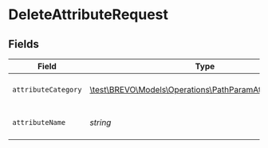 # DeleteAttributeRequest


## Fields

| Field                                                                                                             | Type                                                                                                              | Required                                                                                                          | Description                                                                                                       |
| ----------------------------------------------------------------------------------------------------------------- | ----------------------------------------------------------------------------------------------------------------- | ----------------------------------------------------------------------------------------------------------------- | ----------------------------------------------------------------------------------------------------------------- |
| `attributeCategory`                                                                                               | [\test\BREVO\Models\Operations\PathParamAttributeCategory](../../Models/Operations/PathParamAttributeCategory.md) | :heavy_check_mark:                                                                                                | Category of the attribute                                                                                         |
| `attributeName`                                                                                                   | *string*                                                                                                          | :heavy_check_mark:                                                                                                | Name of the existing attribute                                                                                    |